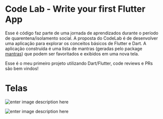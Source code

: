 # Code Lab - Write your first Flutter App

Esse é código faz parte de uma jornada de aprendizados durante o período de quarentena/isolamento social.
A proposta do CodeLab é de desenvolver uma aplicação para explorar os conceitos básicos de Flutter e Dart. 
A aplicação construída é uma lista de mantras (geradas pelo package [mantras](https://pub.dev/packages/mantras))  que podem ser favoritados e exibidos em uma nova tela.

Esse é o meu primeiro projeto utilizando Dart/Flutter, code reviews e PRs são bem vindos! 

# Telas

![enter image description here](https://i.ibb.co/sH951QW/photo4911289945176516716.jpg)

![enter image description here](https://i.ibb.co/FYjPb7V/photo4911289945176516715.jpg)
